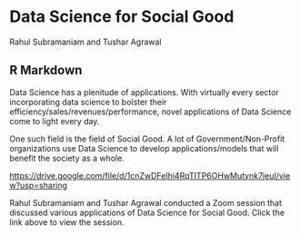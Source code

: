 # Data Science for Social Good

Rahul Subramaniam and Tushar Agrawal



## R Markdown

Data Science has a plenitude of applications. With virtually every sector incorporating data science to bolster their efficiency/sales/revenues/performance, novel applications of Data Science come to light every day. 

One such field is the field of Social Good. A lot of Government/Non-Profit organizations use Data Science to develop applications/models that will benefit the society as a whole.

https://drive.google.com/file/d/1cnZwDFeIhi4RqTITP6OHwMutynk7jeuI/view?usp=sharing

Rahul Subramaniam and Tushar Agrawal conducted a Zoom session that discussed various applications of Data Science for Social Good. Click the link above to view the session.
